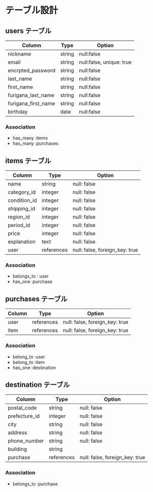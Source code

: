 # テーブル設計

## users テーブル

| Column                | Type   | Option                   |
| --------------------- | ------ | ------------------------ |
| nickname              | string | null:false               |
| email                 | string | null:false, unique: true |
| encrpted_password     | string | null:false               |
| last_name             | string | null:false               |
| first_name            | string | null:false               |
| furigana_last_name    | string | null:false               |
| furigana_first_name   | string | null:false               |
| birthday              | date   | null:false               |

### Association

- has_many :items
- has_many :purchases

## items テーブル

| Column       | Type       | Option                         |
| ------------ | ---------- | ------------------------------ |
| name         | string     | null: false                    |
| category_id  | integer    | null: false                    |
| condition_id | integer    | null: false                    |
| shipping_id  | integer    | null: false                    |
| region_id    | integer    | null: false                    |
| period_id    | integer    | null: false                    |
| price        | integer    | null: false                    |
| explanation  | text       | null: false                    |
| user         | references | null: false, foreign_key: true |

### Association

- belongs_to : user
- has_one :purchase

## purchases テーブル

| Column | Type       | Option                         |
| ------ | ---------- | ------------------------------ |
| user   | references | null: false, foreign_key: true |
| item   | references | null: false, foreign_key: true |

### Association

- belong_to :user
- belong_to :item
- has_one :destination

## destination テーブル

| Column        | Type       | Option                         |
| ------------- | ---------- | ------------------------------ |
| postal_code   | string     | null: false                    |
| prefecture_id | integer    | null: false                    |
| city          | string     | null: false                    |
| address       | string     | null: false                    |
| phone_number  | string     | null: false                    |
| building      | string     |                                |
| purchase      | references | null: false, foreign_key: true |

### Association

- belongs_to :purchase

